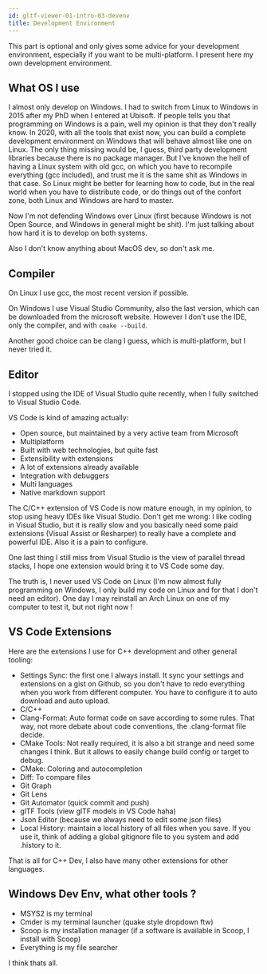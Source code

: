 ```yaml
---
id: gltf-viewer-01-intro-03-devenv
title: Development Environment
---
```


This part is optional and only gives some advice for your development environment, especially if you want to be multi-platform. I present here my own development environment.

## What OS I use

I almost only develop on Windows. I had to switch from Linux to Windows in 2015 after my PhD when I entered at Ubisoft. If people tells you that programming on Windows is a pain, well my opinion is that they don't really know. In 2020, with all the tools that exist now, you can build a complete development environment on Windows that will behave almost like one on Linux. The only thing missing would be, I guess, third party development libraries because there is no package manager. But I've known the hell of having a Linux system with old gcc, on which you have to recompile everything (gcc included), and trust me it is the same shit as Windows in that case. So Linux might be better for learning how to code, but in the real world when you have to distribute code, or do things out of the confort zone, both Linux and Windows are hard to master.

Now I'm not defending Windows over Linux (first because Windows is not Open Source, and Windows in general might be shit). I'm just talking about how hard it is to develop on both systems.

Also I don't know anything about MacOS dev, so don't ask me.

## Compiler

On Linux I use gcc, the most recent version if possible.

On Windows I use Visual Studio Community, also the last version, which can be downloaded from the microsoft website. However I don't use the IDE, only the compiler, and with `cmake --build`.

Another good choice can be clang I guess, which is multi-platform, but I never tried it.

## Editor

I stopped using the IDE of Visual Studio quite recently, when I fully switched to Visual Studio Code.

VS Code is kind of amazing actually:
- Open source, but maintained by a very active team from Microsoft
- Multiplatform
- Built with web technologies, but quite fast
- Extensibility with extensions
- A lot of extensions already available
- Integration with debuggers
- Multi languages
- Native markdown support

The C/C++ extension of VS Code is now mature enough, in my opinion, to stop using heavy IDEs like Visual Studio. Don't get me wrong: I like coding in Visual Studio, but it is really slow and you basically need some paid extensions (Visual Assist or Resharper) to really have a complete and powerful IDE. Also it is a pain to configure.

One last thing I still miss from Visual Studio is the view of parallel thread stacks, I hope one extension would bring it to VS Code some day.

The truth is, I never used VS Code on Linux (I'm now almost fully programming on Windows, I only build my code on Linux and for that I don't need an editor). One day I may reinstall an Arch Linux on one of my computer to test it, but not right now !

## VS Code Extensions

Here are the extensions I use for C++ development and other general tooling:
- Settings Sync: the first one I always install. It sync your settings and extensions on a gist on Github, so you don't have to redo everything when you work from different computer. You have to configure it to auto download and auto upload.
- C/C++
- Clang-Format: Auto format code on save according to some rules. That way, not more debate about code conventions, the .clang-format file decide.
- CMake Tools: Not really required, it is also a bit strange and need some changes I think. But it allows to easily change build config or target to debug.
- CMake: Coloring and autocompletion
- Diff: To compare files
- Git Graph
- Git Lens
- Git Automator (quick commit and push)
- glTF Tools (view glTF models in VS Code haha)
- Json Editor (because we always need to edit some json files)
- Local History: maintain a local history of all files when you save. If you use it, think of adding a global gitignore file to you system and add .history to it.

That is all for C++ Dev, I also have many other extensions for other languages.

## Windows Dev Env, what other tools ?

- MSYS2 is my terminal
- Cmder is my terminal launcher (quake style dropdown ftw)
- Scoop is my installation manager (if a software is available in Scoop, I install with Scoop)
- Everything is my file searcher
  
I think thats all.